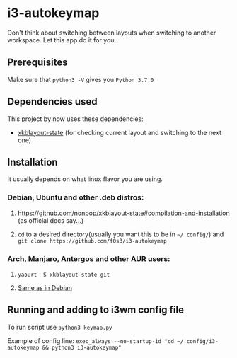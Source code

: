# i3-autokeymap
Don't think about switching between layouts when switching to another workspace. Let this app do it for you.
## Prerequisites
Make sure that `python3 -V` gives you `Python 3.7.0`
## Dependencies used
This project by now uses these dependencies:
* [xkblayout-state](https://github.com/nonpop/xkblayout-state) (for checking current layout and switching to the next one)
## Installation
It usually depends on what linux flavor you are using.
### Debian, Ubuntu and other .deb distros:
1. https://github.com/nonpop/xkblayout-state#compilation-and-installation (as official docs say...)

2. `cd` to a desired directory(usually you want this to be in `~/.config/`) and `git clone https://github.com/f0s3/i3-autokeymap`
### Arch, Manjaro, Antergos and other AUR users:
1. `yaourt -S xkblayout-state-git`

2. [Same as in Debian](https://github.com/f0s3/i3-autokeymap#debian-ubuntu-and-other-deb-distros)
## Running and adding to i3wm config file
To run script use `python3 keymap.py`

Example of config line: `exec_always --no-startup-id "cd ~/.config/i3-autokeymap && python3 i3-autokeymap"`
